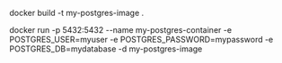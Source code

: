 docker build -t my-postgres-image .

docker run -p 5432:5432 --name my-postgres-container -e POSTGRES_USER=myuser -e POSTGRES_PASSWORD=mypassword -e POSTGRES_DB=mydatabase -d my-postgres-image
